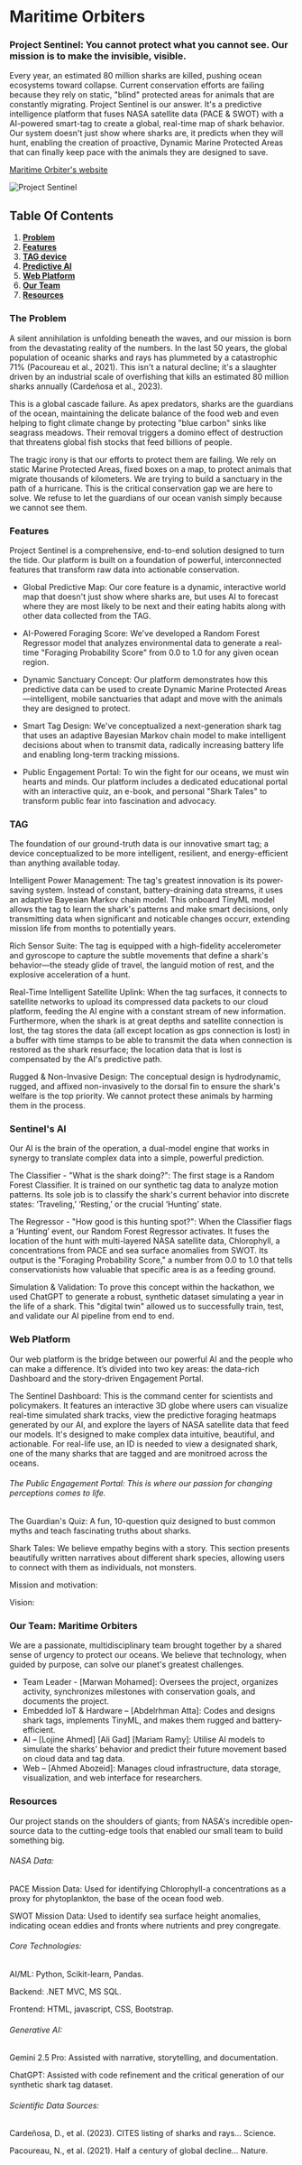 # Maritime Orbiters
### Project Sentinel: You cannot protect what you cannot see. Our mission is to make the invisible, visible.
Every year, an estimated 80 million sharks are killed, pushing ocean ecosystems toward collapse. Current conservation efforts are failing because they rely on static, "blind" protected areas for animals that are constantly migrating.
Project Sentinel is our answer. It's a predictive intelligence platform that fuses NASA satellite data (PACE & SWOT) with a AI-powered smart-tag to create a global, real-time map of shark behavior. Our system doesn't just show where sharks are, it predicts when they will hunt, enabling the creation of proactive, Dynamic Marine Protected Areas that can finally keep pace with the animals they are designed to save.

[Maritime Orbiter's website](https://your-url-goes-here.com) 

![Project Sentinel](https://private-user-images.githubusercontent.com/228541521/497376522-ffd052e5-89c9-4258-ba7c-790bab6493ec.png?jwt=eyJ0eXAiOiJKV1QiLCJhbGciOiJIUzI1NiJ9.eyJpc3MiOiJnaXRodWIuY29tIiwiYXVkIjoicmF3LmdpdGh1YnVzZXJjb250ZW50LmNvbSIsImtleSI6ImtleTUiLCJleHAiOjE3NTk1NDAxNDMsIm5iZiI6MTc1OTUzOTg0MywicGF0aCI6Ii8yMjg1NDE1MjEvNDk3Mzc2NTIyLWZmZDA1MmU1LTg5YzktNDI1OC1iYTdjLTc5MGJhYjY0OTNlYy5wbmc_WC1BbXotQWxnb3JpdGhtPUFXUzQtSE1BQy1TSEEyNTYmWC1BbXotQ3JlZGVudGlhbD1BS0lBVkNPRFlMU0E1M1BRSzRaQSUyRjIwMjUxMDA0JTJGdXMtZWFzdC0xJTJGczMlMkZhd3M0X3JlcXVlc3QmWC1BbXotRGF0ZT0yMDI1MTAwNFQwMTA0MDNaJlgtQW16LUV4cGlyZXM9MzAwJlgtQW16LVNpZ25hdHVyZT0wYWYwNWYyODg5YTEwNWFhODA1MDM4ZjA1ZjcxZTcyOTAzZWRkM2JmNGNiNjg5YjY5MzFjYWI2NGFhNmVmYjRiJlgtQW16LVNpZ25lZEhlYWRlcnM9aG9zdCJ9.8i87yePMyjt1M8HvVmguRcaU-XtIfhQ6iWJXrX9U_kc)

## Table Of Contents
1. [**Problem**](#the-problem)
2. [**Features**](#features)
3. [**TAG device**](#tag)
4. [**Predictive AI**](#sentinels-ai)
5. [**Web Platform**](#web-platform)
6. [**Our Team**](#our-team-maritime-orbiters)
7. [**Resources**](#resources)
### The Problem
A silent annihilation is unfolding beneath the waves, and our mission is born from the devastating reality of the numbers. In the last 50 years, the global population of oceanic sharks and rays has plummeted by a catastrophic 71% (Pacoureau et al., 2021). This isn't a natural decline; it's a slaughter driven by an industrial scale of overfishing that kills an estimated 80 million sharks annually (Cardeñosa et al., 2023).

This is a global cascade failure. As apex predators, sharks are the guardians of the ocean, maintaining the delicate balance of the food web and even helping to fight climate change by protecting "blue carbon" sinks like seagrass meadows. Their removal triggers a domino effect of destruction that threatens global fish stocks that feed billions of people.

The tragic irony is that our efforts to protect them are failing. We rely on static Marine Protected Areas, fixed boxes on a map, to protect animals that migrate thousands of kilometers. We are trying to build a sanctuary in the path of a hurricane. This is the critical conservation gap we are here to solve. We refuse to let the guardians of our ocean vanish simply because we cannot see them.
### Features
Project Sentinel is a comprehensive, end-to-end solution designed to turn the tide. Our platform is built on a foundation of powerful, interconnected features that transform raw data into actionable conservation.

* Global Predictive Map: Our core feature is a dynamic, interactive world map that doesn't just show where sharks are, but uses AI to forecast where they are most likely to be next and their eating habits along with other data collected from the TAG.

* AI-Powered Foraging Score: We've developed a Random Forest Regressor model that analyzes environmental data to generate a real-time "Foraging Probability Score" from 0.0 to 1.0 for any given ocean region.

* Dynamic Sanctuary Concept: Our platform demonstrates how this predictive data can be used to create Dynamic Marine Protected Areas—intelligent, mobile sanctuaries that adapt and move with the animals they are designed to protect.

* Smart Tag Design: We've conceptualized a next-generation shark tag that uses an adaptive Bayesian Markov chain model to make intelligent decisions about when to transmit data, radically increasing battery life and enabling long-term tracking missions.

* Public Engagement Portal: To win the fight for our oceans, we must win hearts and minds. Our platform includes a dedicated educational portal with an interactive quiz, an e-book, and personal "Shark Tales" to transform public fear into fascination and advocacy.
### TAG
The foundation of our ground-truth data is our innovative smart tag; a device conceptualized to be more intelligent, resilient, and energy-efficient than anything available today.

Intelligent Power Management: The tag's greatest innovation is its power-saving system. Instead of constant, battery-draining data streams, it uses an adaptive Bayesian Markov chain model. This onboard TinyML model allows the tag to learn the shark's patterns and make smart decisions, only transmitting data when significant and noticable changes occurr, extending mission life from months to potentially years.

Rich Sensor Suite: The tag is equipped with a high-fidelity accelerometer and gyroscope to capture the subtle movements that define a shark's behavior—the steady glide of travel, the languid motion of rest, and the explosive acceleration of a hunt.

Real-Time Intelligent Satellite Uplink: When the tag surfaces, it connects to satellite networks to upload its compressed data packets to our cloud platform, feeding the AI engine with a constant stream of new information. Furthermore, when the shark is at great depths and satellite connection is lost, the tag stores the data (all except location as gps connection is lost) in a buffer with time stamps to be able to transmit the data when connection is restored as the shark resurface; the location data that is lost is compensated by the AI's predictive path.

Rugged & Non-Invasive Design: The conceptual design is hydrodynamic, rugged, and affixed non-invasively to the dorsal fin to ensure the shark's welfare is the top priority. We cannot protect these animals by harming them in the process.
### Sentinel's AI
Our AI is the brain of the operation, a dual-model engine that works in synergy to translate complex data into a simple, powerful prediction.

The Classifier - "What is the shark doing?": The first stage is a Random Forest Classifier. It is trained on our synthetic tag data to analyze motion patterns. Its sole job is to classify the shark's current behavior into discrete states: ‘Traveling,’ ‘Resting,’ or the crucial ‘Hunting’ state.

The Regressor - "How good is this hunting spot?": When the Classifier flags a ‘Hunting’ event, our Random Forest Regressor activates. It fuses the location of the hunt with multi-layered NASA satellite data, Chlorophyll, a concentrations from PACE and sea surface anomalies from SWOT. Its output is the "Foraging Probability Score," a number from 0.0 to 1.0 that tells conservationists how valuable that specific area is as a feeding ground.

Simulation & Validation: To prove this concept within the hackathon, we used ChatGPT to generate a robust, synthetic dataset simulating a year in the life of a shark. This "digital twin" allowed us to successfully train, test, and validate our AI pipeline from end to end.
### Web Platform
Our web platform is the bridge between our powerful AI and the people who can make a difference. It’s divided into two key areas: the data-rich Dashboard and the story-driven Engagement Portal.

The Sentinel Dashboard: This is the command center for scientists and policymakers.  It features an interactive 3D globe where users can visualize real-time simulated shark tracks, view the predictive foraging heatmaps generated by our AI, and explore the layers of NASA satellite data that feed our models. It's designed to make complex data intuitive, beautiful, and actionable. For real-life use, an ID is needed to view a designated shark, one of the many sharks that are tagged and are monitroed across the oceans.

###### The Public Engagement Portal: This is where our passion for changing perceptions comes to life.

The Guardian's Quiz: A fun, 10-question quiz designed to bust common myths and teach fascinating truths about sharks.

Shark Tales: We believe empathy begins with a story. This section presents beautifully written narratives about different shark species, allowing users to connect with them as individuals, not monsters.

Mission and motivation:

Vision:
### Our Team: Maritime Orbiters
We are a passionate, multidisciplinary team brought together by a shared sense of urgency to protect our oceans. We believe that technology, when guided by purpose, can solve our planet's greatest challenges.
* Team Leader - [Marwan Mohamed]: Oversees the project, organizes activity, synchronizes milestones with conservation goals, and documents the project.
* Embedded IoT & Hardware – [Abdelrhman Atta]: Codes and designs shark tags, implements TinyML, and makes them rugged and battery-efficient.
* AI – [Lojine Ahmed] [Ali Gad] [Mariam Ramy]: Utilise AI models to simulate the sharks' behavior and predict their future movement based on cloud data and tag data.
* Web – [Ahmed Abozeid]: Manages cloud infrastructure, data storage, visualization, and web interface for researchers.
### Resources
Our project stands on the shoulders of giants; from NASA's incredible open-source data to the cutting-edge tools that enabled our small team to build something big.

###### NASA Data:

PACE Mission Data: Used for identifying Chlorophyll-a concentrations as a proxy for phytoplankton, the base of the ocean food web.

SWOT Mission Data: Used to identify sea surface height anomalies, indicating ocean eddies and fronts where nutrients and prey congregate.

###### Core Technologies:

AI/ML: Python, Scikit-learn, Pandas.

Backend: .NET MVC, MS SQL.

Frontend: HTML, javascript, CSS, Bootstrap.

###### Generative AI:

Gemini 2.5 Pro: Assisted with narrative, storytelling, and documentation.

ChatGPT: Assisted with code refinement and the critical generation of our synthetic shark tag dataset.

###### Scientific Data Sources:

Cardeñosa, D., et al. (2023). CITES listing of sharks and rays... Science.

Pacoureau, N., et al. (2021). Half a century of global decline... Nature.
